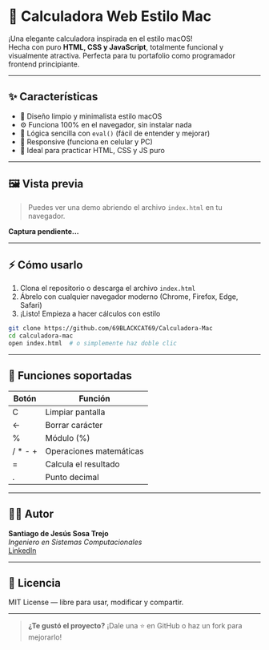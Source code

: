# 🧮 Calculadora Web Estilo Mac

¡Una elegante calculadora inspirada en el estilo macOS!  
Hecha con puro **HTML, CSS y JavaScript**, totalmente funcional y visualmente atractiva. Perfecta para tu portafolio como programador frontend principiante.

---

## ✨ Características

- 🎨 Diseño limpio y minimalista estilo macOS
- ⚙️ Funciona 100% en el navegador, sin instalar nada
- 🧠 Lógica sencilla con `eval()` (fácil de entender y mejorar)
- 📱 Responsive (funciona en celular y PC)
- 🚀 Ideal para practicar HTML, CSS y JS puro

---

## 🖼️ Vista previa

> Puedes ver una demo abriendo el archivo `index.html` en tu navegador.

**Captura pendiente...**

---

## ⚡ Cómo usarlo

1. Clona el repositorio o descarga el archivo `index.html`  
2. Ábrelo con cualquier navegador moderno (Chrome, Firefox, Edge, Safari)  
3. ¡Listo! Empieza a hacer cálculos con estilo

```bash
git clone https://github.com/69BLACKCAT69/Calculadora-Mac
cd calculadora-mac
open index.html  # o simplemente haz doble clic
```

---

## 🔧 Funciones soportadas

| Botón | Función         |
|-------|------------------|
| C     | Limpiar pantalla |
| ←     | Borrar carácter  |
| %     | Módulo (%)       |
| / * - + | Operaciones matemáticas |
| =     | Calcula el resultado |
| .     | Punto decimal    |

---

## 🧑‍💻 Autor

**Santiago de Jesús Sosa Trejo**  
*Ingeniero en Sistemas Computacionales*  
[LinkedIn](https://www.linkedin.com/in/santiago-de-jesus-sosa-trejo-9249312b7)

---

## 🪪 Licencia

MIT License — libre para usar, modificar y compartir.

---

> **¿Te gustó el proyecto?** ¡Dale una ⭐ en GitHub o haz un fork para mejorarlo!
